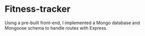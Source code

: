 # Fitness-tracker
Using a pre-built front-end, I implemented a Mongo database and Mongoose schema to handle routes with Express.
